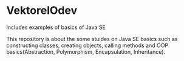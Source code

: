 # VektorelOdev
Includes examples of basics of Java SE 

This repository is about the some stuides on Java SE basics such as constructing classes, 
creating objects, calling methods and OOP basics(Abstraction, Polymorphism, Encapsulation, Inheritance).
